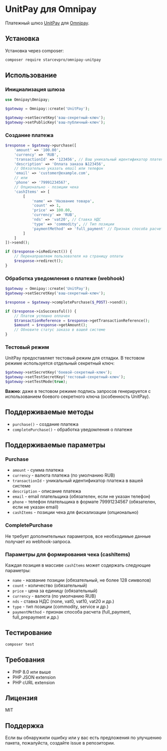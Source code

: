 # UnitPay для Omnipay

Платежный шлюз [UnitPay](https://unitpay.ru/) для [Omnipay](https://github.com/thephpleague/omnipay).

## Установка

Установка через composer:

```bash
composer require starcevpro/omnipay-unitpay
```

## Использование

### Инициализация шлюза

```php
use Omnipay\Omnipay;

$gateway = Omnipay::create('UnitPay');

$gateway->setSecretKey('ваш-секретный-ключ');
$gateway->setPublicKey('ваш-публичный-ключ');
```

### Создание платежа

```php
$response = $gateway->purchase([
    'amount' => '100.00',
    'currency' => 'RUB',
    'transactionId' => '123456', // Ваш уникальный идентификатор платежа
    'description' => 'Оплата заказа №123456',
    // Обязательно указать email или телефон
    'email' => 'customer@example.com',
    // или
    'phone' => '79991234567',
    // Опционально - позиции чека
    'cashItems' => [
        [
            'name' => 'Название товара',
            'count' => 1,
            'price' => 100.00,
            'currency' => 'RUB',
            'nds' => 'vat20', // Ставка НДС
            'type' => 'commodity', // Тип позиции
            'paymentMethod' => 'full_payment' // Признак способа расчета
        ]
    ]
])->send();

if ($response->isRedirect()) {
    // Перенаправляем пользователя на страницу оплаты
    $response->redirect();
}
```

### Обработка уведомления о платеже (webhook)

```php
$gateway = Omnipay::create('UnitPay');
$gateway->setSecretKey('ваш-секретный-ключ');

$response = $gateway->completePurchase($_POST)->send();

if ($response->isSuccessful()) {
    // Платеж успешно оплачен
    $transactionReference = $response->getTransactionReference();
    $amount = $response->getAmount();
    // Обновите статус заказа в вашей системе
}
```

### Тестовый режим

UnitPay предоставляет тестовый режим для отладки. В тестовом режиме используется отдельный секретный ключ:

```php
$gateway->setSecretKey('боевой-секретный-ключ');
$gateway->setTestSecretKey('тестовый-секретный-ключ');
$gateway->setTestMode(true);
```

**Важно**: даже в тестовом режиме подпись запросов генерируется с использованием боевого секретного ключа (особенность UnitPay).

## Поддерживаемые методы

* `purchase()` - создание платежа
* `completePurchase()` - обработка уведомления о платеже

## Поддерживаемые параметры

### Purchase

* `amount` - сумма платежа
* `currency` - валюта платежа (по умолчанию RUB)
* `transactionId` - уникальный идентификатор платежа в вашей системе
* `description` - описание платежа
* `email` - email плательщика (обязателен, если не указан телефон)
* `phone` - телефон плательщика в формате 79991234567 (обязателен, если не указан email)
* `cashItems` - позиции чека для фискализации (опционально)

### CompletePurchase

Не требует дополнительных параметров, все необходимые данные получает из webhook-запроса.

### Параметры для формирования чека (cashItems)

Каждая позиция в массиве `cashItems` может содержать следующие параметры:

* `name` - название позиции (обязательный, не более 128 символов)
* `count` - количество (обязательный)
* `price` - цена за единицу (обязательный)
* `currency` - валюта (по умолчанию RUB)
* `nds` - ставка НДС (none, vat0, vat10, vat20 и др.)
* `type` - тип позиции (commodity, service и др.)
* `paymentMethod` - признак способа расчета (full_payment, full_prepayment и др.)

## Тестирование

```bash
composer test
```

## Требования

* PHP 8.0 или выше
* PHP JSON extension
* PHP cURL extension

## Лицензия

MIT

## Поддержка

Если вы обнаружили ошибку или у вас есть предложения по улучшению пакета, пожалуйста, создайте issue в репозитории.